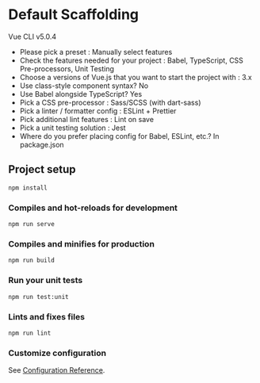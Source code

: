 # Default Scaffolding
Vue CLI v5.0.4
- Please pick a preset : Manually select features
- Check the features needed for your project : Babel, TypeScript, CSS Pre-processors, Unit Testing
- Choose a versions of Vue.js that you want to start the project with : 3.x
- Use class-style component syntax? No
- Use Babel alongside TypeScript? Yes
- Pick a CSS pre-processor : Sass/SCSS (with dart-sass)
- Pick a linter / formatter config : ESLint + Prettier
- Pick additional lint features : Lint on save
- Pick a unit testing solution : Jest
- Where do you prefer placing config for Babel, ESLint, etc.? In package.json


## Project setup
```
npm install
```

### Compiles and hot-reloads for development
```
npm run serve
```

### Compiles and minifies for production
```
npm run build
```

### Run your unit tests
```
npm run test:unit
```

### Lints and fixes files
```
npm run lint
```

### Customize configuration
See [Configuration Reference](https://cli.vuejs.org/config/).
